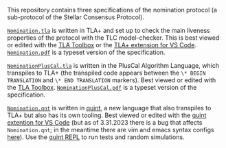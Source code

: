 This repository contains three specifications of the nomination protocol (a sub-protocol of the Stellar Consensus Protocol).

[`Nomination.tla`](Nomination.tla) is written in TLA+ and set up to check the main liveness properties of the protocol with the TLC model-checker.
This is best viewed or edited with the [TLA Toolbox](https://github.com/tlaplus/tlaplus/releases/tag/v1.7.1#latest-tla-files) or the [TLA+ extension for VS Code](https://marketplace.visualstudio.com/items?itemName=alygin.vscode-tlaplus).
[`Nomination.pdf`](Nomination.pdf) is a typeset version of the specification.

[`NominationPlusCal.tla`](NominationPlusCal.tla) is written in the PlusCal Algorithm Language, which transpiles to TLA+ (the transpiled code appears between the `\* BEGIN TRANSLATION` and `\* END TRANSLATION` markers).
Best viewed or edited with the [TLA Toolbox](https://github.com/tlaplus/tlaplus/releases/tag/v1.7.1#latest-tla-files).
[`NominationPlusCal.pdf`](NominationPlusCal.pdf) is a typeset version of the specification.

[`Nomination.qnt`](Nomination.qnt) is written in [quint](https://github.com/informalsystems/quint), a new language that also transpiles to TLA+ but also has its own tooling.
Best viewed or edited with the [quint extention for VS Code](https://marketplace.visualstudio.com/items?itemName=informal.quint-vscode) (but as of 3.31.2023 there is a bug that affects `Nomination.qnt`; in the meantime there are vim and emacs syntax configs [here](https://github.com/informalsystems/quint/tree/main/editor-plugins)).
Use the [quint REPL](https://github.com/informalsystems/quint/blob/main/tutorials/repl/repl.md) to run tests and random simulations.

